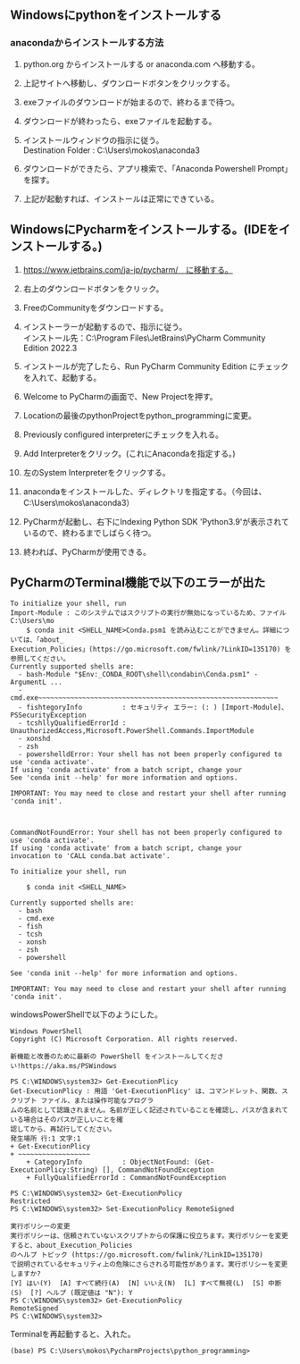 ## Windowsにpythonをインストールする

### anacondaからインストールする方法

1. python.org からインストールする or anaconda.com へ移動する。

2. 上記サイトへ移動し、ダウンロードボタンをクリックする。

3. exeファイルのダウンロードが始まるので、終わるまで待つ。

4. ダウンロードが終わったら、exeファイルを起動する。

5. インストールウィンドウの指示に従う。  
Destination Folder : C:\Users\mokos\anaconda3

6. ダウンロードができたら、アプリ検索で、「Anaconda Powershell Prompt」を探す。

7. 上記が起動すれば、インストールは正常にできている。

## WindowsにPycharmをインストールする。(IDEをインストールする。)

1. https://www.jetbrains.com/ja-jp/pycharm/　に移動する。

2. 右上のダウンロードボタンをクリック。

3. FreeのCommunityをダウンロードする。

4. インストーラーが起動するので、指示に従う。  
インストール先：C:\Program Files\JetBrains\PyCharm Community Edition 2022.3

5. インストールが完了したら、Run PyCharm Community Edition にチェックを入れて、起動する。

6. Welcome to PyCharmの画面で、New Projectを押す。

7. Locationの最後のpythonProjectをpython_programmingに変更。

8. Previously configured interpreterにチェックを入れる。

9. Add Interpreterをクリック。(これにAnacondaを指定する。)

10. 左のSystem Interpreterをクリックする。

11. anacondaをインストールした、ディレクトリを指定する。（今回は、C:\Users\mokos\anaconda3）

12. PyCharmが起動し、右下にIndexing Python SDK 'Python3.9'が表示されているので、終わるまでしばらく待つ。

13. 終われば、PyCharmが使用できる。

## PyCharmのTerminal機能で以下のエラーが出た

```
To initialize your shell, run
Import-Module : このシステムではスクリプトの実行が無効になっているため、ファイル C:\Users\mo
    $ conda init <SHELL_NAME>Conda.psm1 を読み込むことができません。詳細については、「about_
Execution_Policies」(https://go.microsoft.com/fwlink/?LinkID=135170) を参照してください。
Currently supported shells are:
  - bash-Module "$Env:_CONDA_ROOT\shell\condabin\Conda.psm1" -ArgumentL ...
  - cmd.exe~~~~~~~~~~~~~~~~~~~~~~~~~~~~~~~~~~~~~~~~~~~~~~~~~~~~~~~~~~~~
  - fishtegoryInfo          : セキュリティ エラー: (: ) [Import-Module]、PSSecurityException
  - tcshllyQualifiedErrorId : UnauthorizedAccess,Microsoft.PowerShell.Commands.ImportModule 
  - xonshd
  - zsh
  - powershelldError: Your shell has not been properly configured to use 'conda activate'.
If using 'conda activate' from a batch script, change your
See 'conda init --help' for more information and options.

IMPORTANT: You may need to close and restart your shell after running 'conda init'.



CommandNotFoundError: Your shell has not been properly configured to use 'conda activate'.
If using 'conda activate' from a batch script, change your
invocation to 'CALL conda.bat activate'.

To initialize your shell, run

    $ conda init <SHELL_NAME>

Currently supported shells are:
  - bash
  - cmd.exe
  - fish
  - tcsh
  - xonsh
  - zsh
  - powershell

See 'conda init --help' for more information and options.

IMPORTANT: You may need to close and restart your shell after running 'conda init'.
```

windowsPowerShellで以下のようにした。
```
Windows PowerShell
Copyright (C) Microsoft Corporation. All rights reserved.

新機能と改善のために最新の PowerShell をインストールしてください!https://aka.ms/PSWindows

PS C:\WINDOWS\system32> Get-ExecutionPlicy
Get-ExecutionPlicy : 用語 'Get-ExecutionPlicy' は、コマンドレット、関数、スクリプト ファイル、または操作可能なプログラ
ムの名前として認識されません。名前が正しく記述されていることを確認し、パスが含まれている場合はそのパスが正しいことを確
認してから、再試行してください。
発生場所 行:1 文字:1
+ Get-ExecutionPlicy
+ ~~~~~~~~~~~~~~~~~~
    + CategoryInfo          : ObjectNotFound: (Get-ExecutionPlicy:String) [], CommandNotFoundException
    + FullyQualifiedErrorId : CommandNotFoundException

PS C:\WINDOWS\system32> Get-ExecutionPolicy
Restricted
PS C:\WINDOWS\system32> Set-ExecutionPolicy RemoteSigned

実行ポリシーの変更
実行ポリシーは、信頼されていないスクリプトからの保護に役立ちます。実行ポリシーを変更すると、about_Execution_Policies
のヘルプ トピック (https://go.microsoft.com/fwlink/?LinkID=135170)
で説明されているセキュリティ上の危険にさらされる可能性があります。実行ポリシーを変更しますか?
[Y] はい(Y)  [A] すべて続行(A)  [N] いいえ(N)  [L] すべて無視(L)  [S] 中断(S)  [?] ヘルプ (既定値は "N"): Y
PS C:\WINDOWS\system32> Get-ExecutionPolicy
RemoteSigned
PS C:\WINDOWS\system32>
```

Terminalを再起動すると、入れた。
```
(base) PS C:\Users\mokos\PycharmProjects\python_programming> 
```